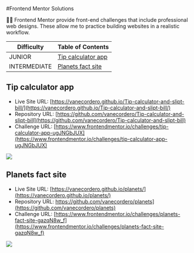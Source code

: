 #Frontend Mentor Solutions

👩‍💻 Frontend Mentor provide front-end challenges that include professional web designs. These allow me to practice building websites in a realistic workflow. 

| Difficulty   | Table of Contents                                                     |
| ----------   | --------------------------------------------------------------------- |
| JUNIOR       | [Tip calculator app](#Tip-calculator-app)                             |
| INTERMEDIATE | [Planets fact site](#planets-fact-site)                               |


## Tip calculator app

- Live Site URL: [https://vanecordero.github.io/Tip-calculator-and-slipt-bill/](https://vanecordero.github.io/Tip-calculator-and-slipt-bill/)
- Repository URL: [https://github.com/vanecordero/Tip-calculator-and-slipt-bill](https://github.com/vanecordero/Tip-calculator-and-slipt-bill)
- Challenge URL: [https://www.frontendmentor.io/challenges/tip-calculator-app-ugJNGbJUX](https://www.frontendmentor.io/challenges/tip-calculator-app-ugJNGbJUX)

<img src="https://user-images.githubusercontent.com/47092867/137633357-c39c60bf-f6ff-4b45-8d3d-8a793036c515.png" style="max-width: 50%;"/>


## Planets fact site

- Live Site URL: [https://vanecordero.github.io/planets/](https://vanecordero.github.io/planets/)
- Repository URL: https://github.com/vanecordero/planets](https://github.com/vanecordero/planets)
- Challenge URL: [https://www.frontendmentor.io/challenges/planets-fact-site-gazqN8w_f](https://www.frontendmentor.io/challenges/planets-fact-site-gazqN8w_f)

<img src="https://user-images.githubusercontent.com/47092867/137633508-7b10933a-396d-442a-9395-0504f8cb06f8.png" style="max-width:50%;"/>
